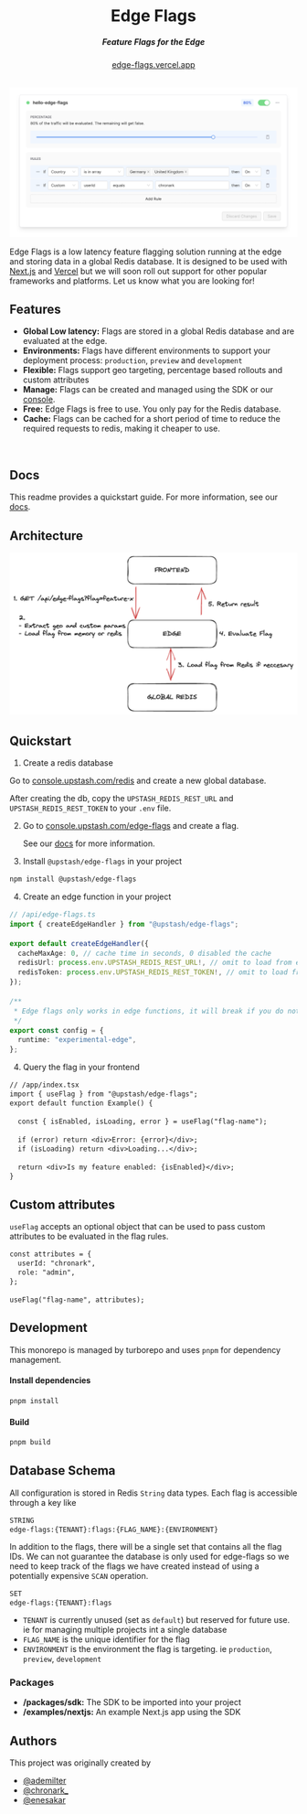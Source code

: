 <div align="center">
    <h1 align="center">Edge Flags</h1>
    <h5>Feature Flags for the Edge</h5>
</div>

<div align="center">
  <a href="https://edge-flags.vercel.app/">edge-flags.vercel.app</a>
</div>
<br/>

![Arch](img/flag.png)


Edge Flags is a low latency feature flagging solution running at the edge and storing data in a global Redis database. It is designed to be used with [Next.js](https://nextjs.org) and [Vercel](https://vercel.com) but we will soon roll out support for other popular frameworks and platforms. Let us know what you are looking for!


## Features

- **Global Low latency:** Flags are stored in a global Redis database and are evaluated at the edge.
- **Environments:** Flags have different environments to support your deployment process: `production`, `preview` and `development`
- **Flexible:** Flags support geo targeting, percentage based rollouts and custom attributes
- **Manage:** Flags can be created and managed using the SDK or our [console](https://console.upstash.com/edge-flags).
- **Free:** Edge Flags is free to use. You only pay for the Redis database.
- **Cache:** Flags can be cached for a short period of time to reduce the required requests to redis, making it cheaper to use.

<br/>


## Docs

This readme provides a quickstart guide. For more information, see our [docs](https://docs.upstash.com/redis/sdks/edge-flags/overview).

## Architecture

![Arch](img/simple.png)

## Quickstart


1. Create a redis database

Go to [console.upstash.com/redis](https://console.upstash.com/redis) and create
a new global database.

After creating the db, copy the `UPSTASH_REDIS_REST_URL` and `UPSTASH_REDIS_REST_TOKEN` to your `.env` file.

2. Go to
   [console.upstash.com/edge-flags](https://console.upstash.com/edge-flags) and
   create a flag.

   See our [docs](https://docs.upstash.com/redis/sdks/edge-flags/overview) for more information.

3. Install `@upstash/edge-flags` in your project

```bash
npm install @upstash/edge-flags
```

4. Create an edge function in your project

```ts
// /api/edge-flags.ts
import { createEdgeHandler } from "@upstash/edge-flags";

export default createEdgeHandler({
  cacheMaxAge: 0, // cache time in seconds, 0 disabled the cache
  redisUrl: process.env.UPSTASH_REDIS_REST_URL!, // omit to load from env automatically
  redisToken: process.env.UPSTASH_REDIS_REST_TOKEN!, // omit to load from env automatically
});

/**
 * Edge flags only works in edge functions, it will break if you do not set the runtime
 */
export const config = {
  runtime: "experimental-edge",
};
```
4. Query the flag in your frontend

```tsx
// /app/index.tsx
import { useFlag } from "@upstash/edge-flags";
export default function Example() {

  const { isEnabled, isLoading, error } = useFlag("flag-name");
  
  if (error) return <div>Error: {error}</div>;
  if (isLoading) return <div>Loading...</div>;
  
  return <div>Is my feature enabled: {isEnabled}</div>;
}
```

## Custom attributes

`useFlag` accepts an optional object that can be used to pass custom attributes
to be evaluated in the flag rules.

```tsx
const attributes = {
  userId: "chronark",
  role: "admin",
};

useFlag("flag-name", attributes);
```



## Development

This monorepo is managed by turborepo and uses `pnpm` for dependency management.

#### Install dependencies

```bash
pnpm install
```

#### Build

```bash
pnpm build
```


## Database Schema

All configuration is stored in Redis `String` data types. Each flag is
accessible through a key like

```
STRING
edge-flags:{TENANT}:flags:{FLAG_NAME}:{ENVIRONMENT}
```

In addition to the flags, there will be a single set that contains all the flag IDs. We can not guarantee the database is only used for edge-flags so we need to keep track of the flags we have created instead of using a potentially expensive
`SCAN` operation.

```
SET 
edge-flags:{TENANT}:flags
```

- `TENANT` is currently unused (set as `default`) but reserved for future use.
  ie for managing multiple projects int a single database
- `FLAG_NAME` is the unique identifier for the flag
- `ENVIRONMENT` is the environment the flag is targeting. ie `production`,
  `preview`, `development`

### Packages

- **/packages/sdk:** The SDK to be imported into your project
- **/examples/nextjs:** An example Next.js app using the SDK

## Authors

This project was originally created by

- [@ademilter](https://twitter.com/ademilter)
- [@chronark_](https://twitter.com/chronark_)
- [@enesakar](https://twitter.com/enesakar)
